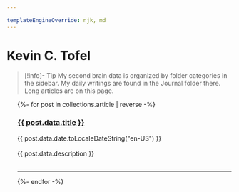 ```yaml
---

templateEngineOverride: njk, md
---
```


# Kevin C. Tofel


> [!info]- Tip
> My second brain data is organized by folder categories in the sidebar. My daily writings are found in the Journal folder there. Long articles are on this page.


<ul>
{%- for post in collections.article | reverse -%}
  </br>
  <h3><a href="{{post.url}}">{{ post.data.title }}</a></h3>{{ post.data.date.toLocaleDateString("en-US") }}</br></br>{{ post.data.description }} 
  </br></br>
  <hr>
{%- endfor -%}
</ul>



